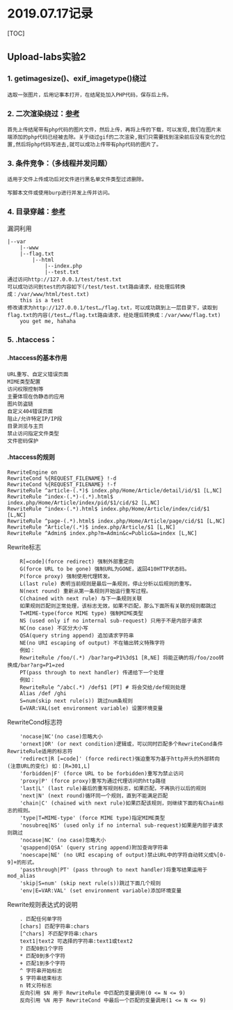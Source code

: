 # 2019.07.17记录

[TOC]

## Upload-labs实验2

### 1. getimagesize()、exif_imagetype()绕过
	选取一张图片，后用记事本打开，在结尾处加入PHP代码，保存后上传。

### 2. 二次渲染绕过：[参考](https://xz.aliyun.com/t/2657)
	首先上传结尾带有php代码的图片文件，然后上传，再将上传的下载，可以发现,我们在图片末端添加的php代码已经被去除。关于绕过gif的二次渲染,我们只需要找到渲染前后没有变化的位置,然后将php代码写进去,就可以成功上传带有php代码的图片了。

### 3. 条件竞争：（多线程并发问题）
	适用于文件上传成功后对文件进行黑名单文件类型过滤删除。
	
	写脚本文件或使用burp进行并发上传并访问。

### 4. 目录穿越：[参考](https://blog.csdn.net/jishuzhain/article/details/84791532)
漏洞利用
```
|--var
    |--www
    |--flag.txt
        |--html
            |--index.php
            |--test.txt
通过访问http://127.0.0.1/test/test.txt
可以成功访问到test的内容如下(/test/test.txt路由请求，经处理后转换成：/var/www/html/test.txt)
    this is a test
修改请求为http://127.0.0.1/test…/flag.txt，可以成功跳到上一层目录下，读取到flag.txt的内容(/test…/flag.txt路由请求，经处理后转换成：/var/www/flag.txt)
    you get me, hahaha
```

### 5. .htaccess：

#### .htaccess的基本作用
	URL重写、自定义错误页面
	MIME类型配置
	访问权限控制等
	主要体现在伪静态的应用
	图片防盗链
	自定义404错误页面
	阻止/允许特定IP/IP段
	目录浏览与主页
	禁止访问指定文件类型
	文件密码保护

#### .htaccess的规则
	RewriteEngine on
	RewriteCond %{REQUEST_FILENAME} !-d
	RewriteCond %{REQUEST_FILENAME} !-f
	RewriteRule ^article-(.*)$ index.php/Home/Article/detail/id/$1 [L,NC]
	RewriteRule ^index-(.*)-(.*).html$ index.php/Home/Article/index/pid/$1/cid/$2 [L,NC]
	RewriteRule ^index-(.*).html$ index.php/Home/Article/index/cid/$1 [L,NC]
	RewriteRule ^page-(.*).html$ index.php/Home/Article/page/cid/$1 [L,NC]
	RewriteRule ^Article/(.*)$ index.php/Article/$1 [L,NC]
	RewriteRule ^Admin$ index.php?m=Admin&c=Public&a=index [L,NC]

Rewrite标志
```
	R[=code](force redirect) 强制外部重定向
	G(force URL to be gone) 强制URL为GONE，返回410HTTP状态码。
	P(force proxy) 强制使用代理转发。
	L(last rule) 表明当前规则是最后一条规则，停止分析以后规则的重写。
	N(next round) 重新从第一条规则开始运行重写过程。
	C(chained with next rule) 与下一条规则关联
	如果规则匹配则正常处理，该标志无效，如果不匹配，那么下面所有关联的规则都跳过
	T=MIME-type(force MIME type) 强制MIME类型
	NS (used only if no internal sub-request) 只用于不是内部子请求
	NC(no case) 不区分大小写
	QSA(query string append) 追加请求字符串
	NE(no URI escaping of output) 不在输出转义特殊字符
	例如：
	RewriteRule /foo/(.*) /bar?arg=P1%3d$1 [R,NE] 将能正确的将/foo/zoo转换成/bar?arg=P1=zed
	PT(pass through to next handler) 传递给下一个处理
	例如：
	RewriteRule ^/abc(.*) /def$1 [PT] # 将会交给/def规则处理
	Alias /def /ghi
	S=num(skip next rule(s)) 跳过num条规则
	E=VAR:VAL(set environment variable) 设置环境变量
```

RewriteCond标志符
```
	'nocase|NC'(no case)忽略大小
	'ornext|OR' (or next condition)逻辑或，可以同时匹配多个RewriteCond条件RewriteRule适用的标志符
	'redirect|R [=code]' (force redirect)强迫重写为基于http开头的外部转向(注意URL的变化) 如：[R=301,L]
	'forbidden|F' (force URL to be forbidden)重写为禁止访问
	'proxy|P' (force proxy)重写为通过代理访问的http路径
	'last|L' (last rule)最后的重写规则标志，如果匹配，不再执行以后的规则
	'next|N' (next round)循环同一个规则，直到不能满足匹配
	'chain|C' (chained with next rule)如果匹配该规则，则继续下面的有Chain标志的规则。
	'type|T=MIME-type' (force MIME type)指定MIME类型
	'nosubreq|NS' (used only if no internal sub-request)如果是内部子请求则跳过
	'nocase|NC' (no case)忽略大小
	'qsappend|QSA' (query string append)附加查询字符串
	'noescape|NE' (no URI escaping of output)禁止URL中的字符自动转义成%[0-9]+的形式。
	'passthrough|PT' (pass through to next handler)将重写结果运用于mod_alias
	'skip|S=num' (skip next rule(s))跳过下面几个规则
	'env|E=VAR:VAL' (set environment variable)添加环境变量
```

Rewrite规则表达式的说明
```
	. 匹配任何单字符
    [chars] 匹配字符串:chars
    [^chars] 不匹配字符串:chars
    text1|text2 可选择的字符串:text1或text2
    ? 匹配0到1个字符
    * 匹配0到多个字符
    + 匹配1到多个字符
    ^ 字符串开始标志
   	$ 字符串结束标志
    n 转义符标志
    反向引用 $N 用于 RewriteRule 中匹配的变量调用(0 <= N <= 9)
    反向引用 %N 用于 RewriteCond 中最后一个匹配的变量调用(1 <= N <= 9)
```